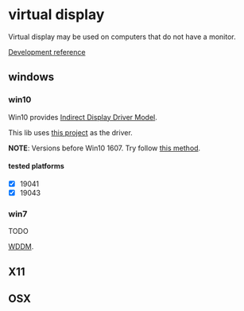 # virtual display

Virtual display may be used on computers that do not have a monitor.

[Development reference](https://github.com/pavlobu/deskreen/discussions/86)

## windows

### win10

Win10 provides [Indirect Display Driver Model](https://msdn.microsoft.com/en-us/library/windows/hardware/mt761968(v=vs.85).aspx).

This lib uses [this project](https://github.com/fufesou/RustDeskIddDriver) as the driver.


**NOTE**: Versions before Win10 1607. Try follow [this method](https://github.com/fanxiushu/xdisp_virt/tree/master/indirect_display).


#### tested platforms

- [x] 19041
- [x] 19043

### win7

TODO

[WDDM](https://docs.microsoft.com/en-us/windows-hardware/drivers/display/windows-vista-display-driver-model-design-guide).

## X11

## OSX
